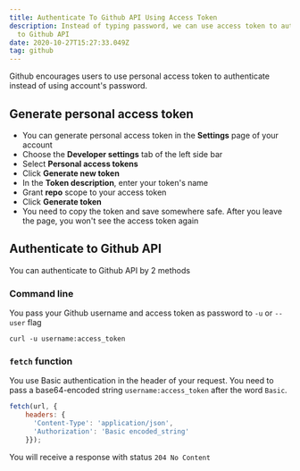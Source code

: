 ```yaml
---
title: Authenticate To Github API Using Access Token
description: Instead of typing password, we can use access token to authenticate
  to Github API
date: 2020-10-27T15:27:33.049Z
tag: github
---
```

Github encourages users to use personal access token to authenticate instead of using account's password.

## Generate personal access token

* You can generate personal access token in the **Settings** page of your account
* Choose the **Developer settings** tab of the left side bar
* Select **Personal access tokens**
* Click **Generate new token**
* In the **Token description**, enter your token's name
* Grant **repo** scope to your access token
* Click **Generate token**
* You need to copy the token and save somewhere safe. After you leave the page, you won't see the access token again

## Authenticate to Github API

You can authenticate to Github API by 2 methods

### Command line

You pass your Github username and access token as password to `-u` or `--user` flag

```
curl -u username:access_token
```

### `fetch` function

You use Basic authentication in the header of your request. You need to pass a base64-encoded string `username:access_token` after the word `Basic`. 

```javascript
fetch(url, {
    headers: {
      'Content-Type': 'application/json',
      'Authorization': 'Basic encoded_string'
    }});
```

You will receive a response with status `204 No Content`